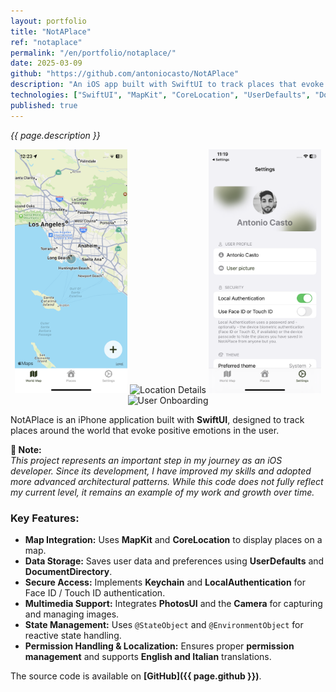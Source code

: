 ```yaml
---
layout: portfolio
title: "NotAPlace"
ref: "notaplace"
permalink: "/en/portfolio/notaplace/"
date: 2025-03-09
github: "https://github.com/antoniocasto/NotAPlace"
description: "An iOS app built with SwiftUI to track places that evoke positive emotions."
technologies: ["SwiftUI", "MapKit", "CoreLocation", "UserDefaults", "DocumentDirectory", "Keychain", "LocalAuthentication", "PhotosUI", "Camera", "@StateObject", "@EnvironmentObject"]
published: true
---
```


*{{ page.description }}*

<div align="center">
  <img src="https://raw.githubusercontent.com/antoniocasto/NotAPlace/refs/heads/main/doc/56.PNG" width="180" alt="Map View">
  <img src="https://github.com/antoniocasto/NotAPlace/blob/main/doc/54.PNG?raw=true" width="180" alt="Location Details">
  <img src="https://github.com/antoniocasto/NotAPlace/blob/main/doc/39.PNG?raw=true" width="180" alt="User Settings">
  <img src="https://github.com/antoniocasto/NotAPlace/blob/main/doc/41.PNG?raw=true" width="180" alt="User Onboarding">
</div>

NotAPlace is an iPhone application built with **SwiftUI**, designed to track places around the world that evoke positive emotions in the user.

**📌 Note:**  
*This project represents an important step in my journey as an iOS developer. Since its development, I have improved my skills and adopted more advanced architectural patterns. While this code does not fully reflect my current level, it remains an example of my work and growth over time.*

### Key Features:
- **Map Integration:** Uses **MapKit** and **CoreLocation** to display places on a map.
- **Data Storage:** Saves user data and preferences using **UserDefaults** and **DocumentDirectory**.
- **Secure Access:** Implements **Keychain** and **LocalAuthentication** for Face ID / Touch ID authentication.
- **Multimedia Support:** Integrates **PhotosUI** and the **Camera** for capturing and managing images.
- **State Management:** Uses `@StateObject` and `@EnvironmentObject` for reactive state handling.
- **Permission Handling & Localization:** Ensures proper **permission management** and supports **English and Italian** translations.

The source code is available on **[GitHub]({{ page.github }})**.